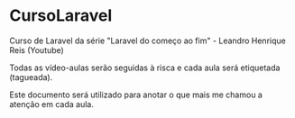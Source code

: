 # CursoLaravel
Curso de Laravel da série "Laravel do começo ao fim" - Leandro Henrique Reis (Youtube)

Todas as vídeo-aulas serão seguidas à risca e cada aula será etiquetada (tagueada).

Este documento será utilizado para anotar o que mais me chamou a atenção em cada aula.
